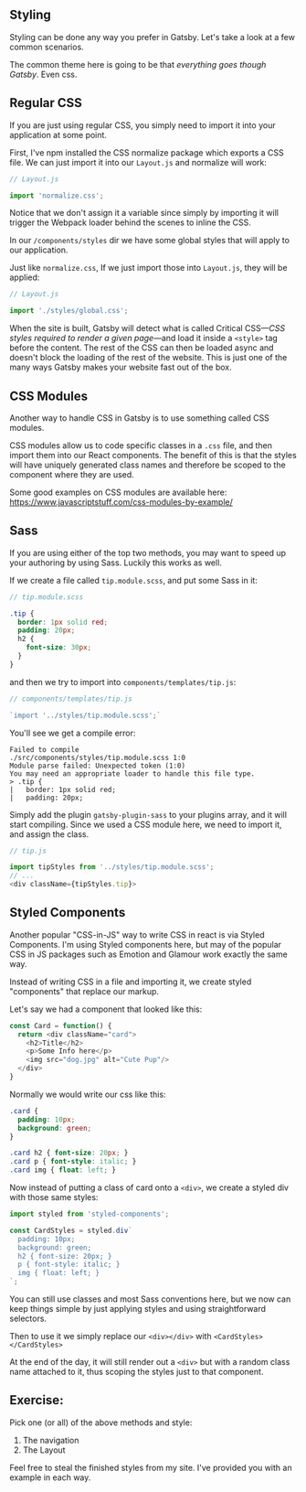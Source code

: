 ## Styling

Styling can be done any way you prefer in Gatsby. Let's take a look at a few common scenarios.

The common theme here is going to be that _everything goes though Gatsby_. Even css.

## Regular CSS

If you are just using regular CSS, you simply need to import it into your application at some point.

First, I've npm installed the CSS normalize package which exports a CSS file. We can just import it into our `Layout.js` and normalize will work:

```js
// Layout.js

import 'normalize.css';
```

Notice that we don't assign it a variable since simply by importing it will trigger the Webpack loader behind the scenes to inline the CSS.

In our `/components/styles` dir we have some global styles that will apply to our application.

Just like `normalize.css`, If we just import those into `Layout.js`, they will be applied:

```js
// Layout.js

import './styles/global.css';
```

When the site is built, Gatsby will detect what is called Critical CSS—_CSS styles required to render a given page_—and load it inside a `<style>` tag before the content. The rest of the CSS can then be loaded async and doesn't block the loading of the rest of the website. This is just one of the many ways Gatsby makes your website fast out of the box.

## CSS Modules

Another way to handle CSS in Gatsby is to use something called CSS modules.

CSS modules allow us to code specific classes in a `.css` file, and then import them into our React components. The benefit of this is that the styles will have uniquely generated class names and therefore be scoped to the component where they are used.

Some good examples on CSS modules are available here: <https://www.javascriptstuff.com/css-modules-by-example/>

## Sass

If you are using either of the top two methods, you may want to speed up your authoring by using Sass. Luckily this works as well.

If we create a file called `tip.module.scss`, and put some Sass in it:

```scss
// tip.module.scss

.tip {
  border: 1px solid red;
  padding: 20px;
  h2 {
    font-size: 30px;
  }
}
```

and then we try to import into `components/templates/tip.js`:

```js
// components/templates/tip.js

`import '../styles/tip.module.scss';`
```

You'll see we get a compile error:

```
Failed to compile
./src/components/styles/tip.module.scss 1:0
Module parse failed: Unexpected token (1:0)
You may need an appropriate loader to handle this file type.
> .tip {
|   border: 1px solid red;
|   padding: 20px;
```

Simply add the plugin `gatsby-plugin-sass` to your plugins array, and it will start compiling. Since we used a CSS module here, we need to import it, and assign the class.

```js
// tip.js

import tipStyles from '../styles/tip.module.scss';
// ...
<div className={tipStyles.tip}>
```

## Styled Components

Another popular "CSS-in-JS" way to write CSS in react is via Styled Components. I'm using Styled components here, but may of the popular CSS in JS packages such as Emotion and Glamour work exactly the same way.

Instead of writing CSS in a file and importing it, we create styled "components" that replace our markup.

Let's say we had a component that looked like this:

```js
const Card = function() {
  return <div className="card">
    <h2>Title</h2>
    <p>Some Info here</p>
    <img src="dog.jpg" alt="Cute Pup"/>
  </div>
}
```

Normally we would write our css like this:

```css
.card {
  padding: 10px;
  background: green;
}

.card h2 { font-size: 20px; }
.card p { font-style: italic; }
.card img { float: left; }
```

Now instead of putting a class of card onto a `<div>`, we create a styled div with those same styles:

```js
import styled from 'styled-components';

const CardStyles = styled.div`
  padding: 10px;
  background: green;
  h2 { font-size: 20px; }
  p { font-style: italic; }
  img { float: left; }
`;
```

You can still use classes and most Sass conventions here, but we now can keep things simple by just applying styles and using straightforward selectors.

Then to use it we simply replace our `<div></div>` with `<CardStyles></CardStyles>`

At the end of the day, it will still render out a `<div>` but with a random class name attached to it, thus scoping the styles just to that component.


## Exercise:

Pick one (or all) of the above methods and style:

1. The navigation
1. The Layout


Feel free to steal the finished styles from my site. I've provided you with an example in each way.

